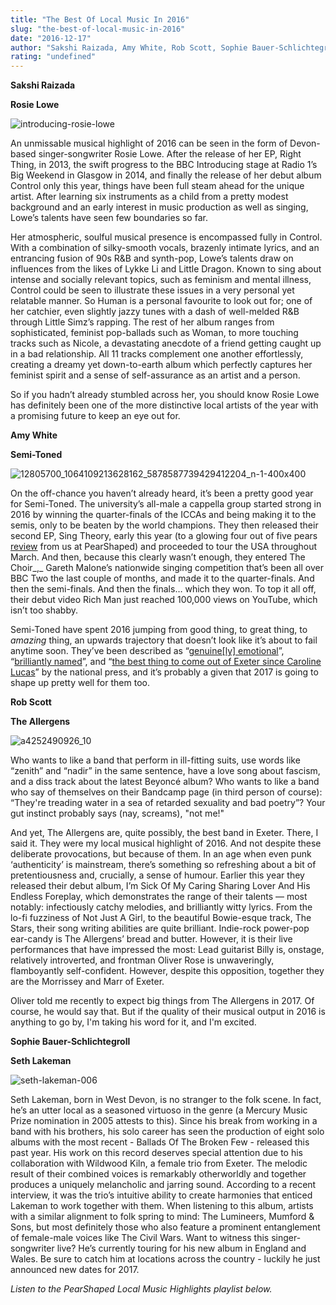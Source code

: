 ```yaml
---
title: "The Best Of Local Music In 2016"
slug: "the-best-of-local-music-in-2016"
date: "2016-12-17"
author: "Sakshi Raizada, Amy White, Rob Scott, Sophie Bauer-Schlichtegroll"
rating: "undefined"
---
```


**Sakshi Raizada**

**Rosie Lowe**

![introducing-rosie-lowe](http://pearshapedexeter.com/wp-content/uploads/2016/12/Introducing-Rosie-Lowe-e1481814217922-300x296.jpg)

An unmissable musical highlight of 2016 can be seen in the form of Devon-based singer-songwriter Rosie Lowe. After the release of her EP, Right Thing, in 2013, the swift progress to the BBC Introducing stage at Radio 1’s Big Weekend in Glasgow in 2014, and finally the release of her debut album Control only this year, things have been full steam ahead for the unique artist. After learning six instruments as a child from a pretty modest background and an early interest in music production as well as singing, Lowe’s talents have seen few boundaries so far.

Her atmospheric, soulful musical presence is encompassed fully in Control. With a combination of silky-smooth vocals, brazenly intimate lyrics, and an entrancing fusion of 90s R&B and synth-pop, Lowe’s talents draw on influences from the likes of Lykke Li and Little Dragon. Known to sing about intense and socially relevant topics, such as feminism and mental illness, Control could be seen to illustrate these issues in a very personal yet relatable manner. So Human is a personal favourite to look out for; one of her catchier, even slightly jazzy tunes with a dash of well-melded R&B through Little Simz’s rapping. The rest of her album ranges from sophisticated, feminist pop-ballads such as Woman, to more touching tracks such as Nicole, a devastating anecdote of a friend getting caught up in a bad relationship. All 11 tracks complement one another effortlessly, creating a dreamy yet down-to-earth album which perfectly captures her feminist spirit and a sense of self-assurance as an artist and a person.

So if you hadn’t already stumbled across her, you should know Rosie Lowe has definitely been one of the more distinctive local artists of the year with a promising future to keep an eye out for.

**Amy White**

**Semi-Toned**

![12805700_1064109213628162_5878587739429412204_n-1-400x400](http://pearshapedexeter.com/wp-content/uploads/2016/12/12805700_1064109213628162_5878587739429412204_n-1-400x400-300x300.jpg)

On the off-chance you haven’t already heard, it’s been a pretty good year for Semi-Toned. The university’s all-male a cappella group started strong in 2016 by winning the quarter-finals of the ICCAs and being making it to the semis, only to be beaten by the world champions. They then released their second EP, Sing Theory, early this year (to a glowing four out of five pears [review](http://pearshapedexeter.com/semi-toned-sing-theory/) from us at PearShaped) and proceeded to tour the USA throughout March. And then, because this clearly wasn’t enough, they entered The Choir_,_ Gareth Malone’s nationwide singing competition that’s been all over BBC Two the last couple of months, and made it to the quarter-finals. And then the semi-finals. And then the finals… which they won. To top it all off, their debut video Rich Man just reached 100,000 views on YouTube, which isn’t too shabby.

Semi-Toned have spent 2016 jumping from good thing, to great thing, to _amazing_ thing, an upwards trajectory that doesn’t look like it’s about to fail anytime soon. They’ve been described as “[genuine\[ly\] emotional](https://inews.co.uk/essentials/culture/television/gareth-malone-best-britain-choir-can-heal-divided-nation/)”, “[brilliantly named](http://www.bbc.co.uk/news/entertainment-arts-38206997)”, and “[the best thing to come out of Exeter since Caroline Lucas](http://thetab.com/uk/exeter/2016/11/30/absolutely-thrilled-semi-toned-blast-way-finals-34479)” by the national press, and it’s probably a given that 2017 is going to shape up pretty well for them too.

**Rob Scott**

**The Allergens**

![a4252490926_10](http://pearshapedexeter.com/wp-content/uploads/2016/12/a4252490926_10-300x300.jpg)

Who wants to like a band that perform in ill-fitting suits, use words like “zenith” and “nadir” in the same sentence, have a love song about fascism, and a diss track about the latest Beyoncé album? Who wants to like a band who say of themselves on their Bandcamp page (in third person of course): “They're treading water in a sea of retarded sexuality and bad poetry”? Your gut instinct probably says (nay, screams), "not me!"

And yet, The Allergens are, quite possibly, the best band in Exeter. There, I said it. They were my local musical highlight of 2016. And not despite these deliberate provocations, but because of them. In an age when even punk ‘authenticity’ is mainstream, there’s something so refreshing about a bit of pretentiousness and, crucially, a sense of humour. Earlier this year they released their debut album, I’m Sick Of My Caring Sharing Lover And His Endless Foreplay, which demonstrates the range of their talents — most notably: infectiously catchy melodies, and brilliantly witty lyrics. From the lo-fi fuzziness of Not Just A Girl, to the beautiful Bowie-esque track, The Stars, their song writing abilities are quite brilliant. Indie-rock power-pop ear-candy is The Allergens’ bread and butter. However, it is their live performances that have impressed the most: Lead guitarist Billy is, onstage, relatively introverted, and frontman Oliver Rose is unwaveringly, flamboyantly self-confident. However, despite this opposition, together they are the Morrissey and Marr of Exeter.

Oliver told me recently to expect big things from The Allergens in 2017. Of course, he would say that. But if the quality of their musical output in 2016 is anything to go by, I'm taking his word for it, and I'm excited.

**Sophie Bauer-Schlichtegroll**

**Seth Lakeman**

![seth-lakeman-006](http://pearshapedexeter.com/wp-content/uploads/2016/12/Seth-Lakeman-006-300x180.jpg)

Seth Lakeman, born in West Devon, is no stranger to the folk scene. In fact, he’s an utter local as a seasoned virtuoso in the genre (a Mercury Music Prize nomination in 2005 attests to this). Since his break from working in a band with his brothers, his solo career has seen the production of eight solo albums with the most recent - Ballads Of The Broken Few - released this past year. His work on this record deserves special attention due to his collaboration with Wildwood Kiln, a female trio from Exeter. The melodic result of their combined voices is remarkably otherworldly and together produces a uniquely melancholic and jarring sound. According to a recent interview, it was the trio’s intuitive ability to create harmonies that enticed Lakeman to work together with them. When listening to this album, artists with a similar alignment to folk spring to mind: The Lumineers, Mumford & Sons, but most definitely those who also feature a prominent entanglement of female-male voices like The Civil Wars. Want to witness this singer-songwriter live? He’s currently touring for his new album in England and Wales. Be sure to catch him at locations across the country - luckily he just announced new dates for 2017.

_Listen to the PearShaped Local Music Highlights playlist below._
